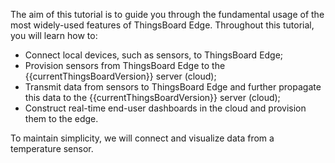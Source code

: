 The aim of this tutorial is to guide you through the fundamental usage of the most widely-used features of ThingsBoard Edge. Throughout this tutorial, you will learn how to:

- Connect local devices, such as sensors, to ThingsBoard Edge;
- Provision sensors from ThingsBoard Edge to the {{currentThingsBoardVersion}} server (cloud);
- Transmit data from sensors to ThingsBoard Edge and further propagate this data to the {{currentThingsBoardVersion}} server (cloud);
- Construct real-time end-user dashboards in the cloud and provision them to the edge.

To maintain simplicity, we will connect and visualize data from a temperature sensor.